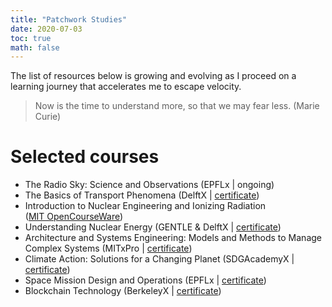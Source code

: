 ```yaml
---
title: "Patchwork Studies"
date: 2020-07-03
toc: true
math: false
---
```


The list of resources below is growing and evolving as I proceed on a learning journey that accelerates me to escape velocity.

> Now is the time to understand more, so that we may fear less.
(Marie Curie)

# Selected courses

* The Radio Sky: Science and Observations
  (EPFLx | ongoing)
* The Basics of Transport Phenomena
  (DelftX | [certificate](https://courses.edx.org/certificates/037f03eb60a34a0cbf87bb7e409f313f))
* Introduction to Nuclear Engineering and Ionizing Radiation  
  ([MIT OpenCourseWare](https://ocw.mit.edu/courses/nuclear-engineering/22-01-introduction-to-nuclear-engineering-and-ionizing-radiation-fall-2016/lecture-videos/))
* Understanding Nuclear Energy
  (GENTLE & DelftX | [certificate](https://courses.edx.org/certificates/8dec05e14fd846cdadffe75adeb91c07))
* Architecture and Systems Engineering: Models and Methods to Manage Complex Systems
  (MITxPro | [certificate](https://xpro.mit.edu/certificate/program/5060051c-301b-4e7c-96e7-46b2c323a09f/))
* Climate Action: Solutions for a Changing Planet
  (SDGAcademyX | [certificate](https://courses.edx.org/certificates/b78c0a1559314a75909cc6b03232e4f8))
* Space Mission Design and Operations
  (EPFLx | [certificate](https://courses.edx.org/certificates/ba8373e783f54519bebdf080200197b7))
* Blockchain Technology (BerkeleyX | [certificate](https://courses.edx.org/certificates/0e861a3aa10e44d6a5c98f82036acfb0))
